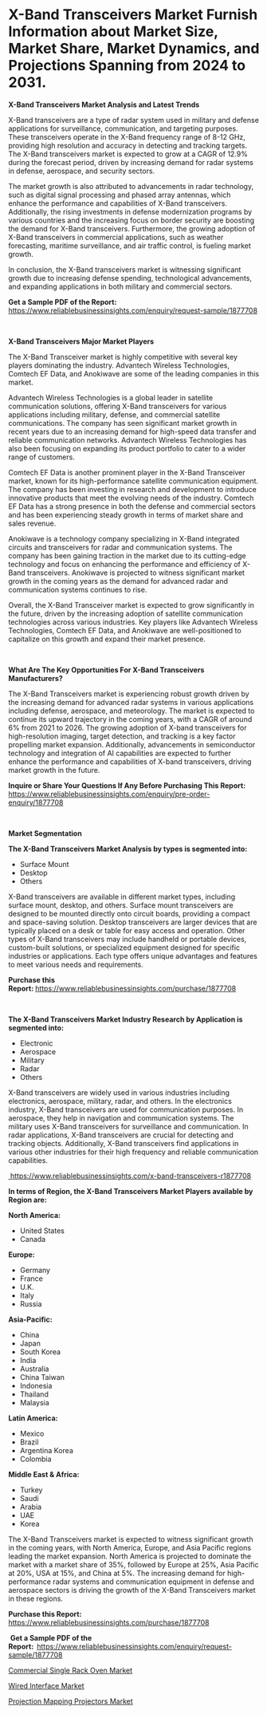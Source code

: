 <p><h1>X-Band Transceivers Market Furnish Information about Market Size, Market Share, Market Dynamics, and Projections Spanning from 2024 to 2031.</h1></p><p><strong>X-Band Transceivers Market Analysis and Latest Trends</strong></p>
<p><p>X-Band transceivers are a type of radar system used in military and defense applications for surveillance, communication, and targeting purposes. These transceivers operate in the X-Band frequency range of 8-12 GHz, providing high resolution and accuracy in detecting and tracking targets. The X-Band transceivers market is expected to grow at a CAGR of 12.9% during the forecast period, driven by increasing demand for radar systems in defense, aerospace, and security sectors.</p><p>The market growth is also attributed to advancements in radar technology, such as digital signal processing and phased array antennas, which enhance the performance and capabilities of X-Band transceivers. Additionally, the rising investments in defense modernization programs by various countries and the increasing focus on border security are boosting the demand for X-Band transceivers. Furthermore, the growing adoption of X-Band transceivers in commercial applications, such as weather forecasting, maritime surveillance, and air traffic control, is fueling market growth.</p><p>In conclusion, the X-Band transceivers market is witnessing significant growth due to increasing defense spending, technological advancements, and expanding applications in both military and commercial sectors.</p></p>
<p><strong>Get a Sample PDF of the Report:&nbsp;</strong> <a href="https://www.reliablebusinessinsights.com/enquiry/request-sample/1877708">https://www.reliablebusinessinsights.com/enquiry/request-sample/1877708</a></p>
<p>&nbsp;</p>
<p><strong>X-Band Transceivers Major Market Players</strong></p>
<p><p>The X-Band Transceiver market is highly competitive with several key players dominating the industry. Advantech Wireless Technologies, Comtech EF Data, and Anokiwave are some of the leading companies in this market.</p><p>Advantech Wireless Technologies is a global leader in satellite communication solutions, offering X-Band transceivers for various applications including military, defense, and commercial satellite communications. The company has seen significant market growth in recent years due to an increasing demand for high-speed data transfer and reliable communication networks. Advantech Wireless Technologies has also been focusing on expanding its product portfolio to cater to a wider range of customers.</p><p>Comtech EF Data is another prominent player in the X-Band Transceiver market, known for its high-performance satellite communication equipment. The company has been investing in research and development to introduce innovative products that meet the evolving needs of the industry. Comtech EF Data has a strong presence in both the defense and commercial sectors and has been experiencing steady growth in terms of market share and sales revenue.</p><p>Anokiwave is a technology company specializing in X-Band integrated circuits and transceivers for radar and communication systems. The company has been gaining traction in the market due to its cutting-edge technology and focus on enhancing the performance and efficiency of X-Band transceivers. Anokiwave is projected to witness significant market growth in the coming years as the demand for advanced radar and communication systems continues to rise.</p><p>Overall, the X-Band Transceiver market is expected to grow significantly in the future, driven by the increasing adoption of satellite communication technologies across various industries. Key players like Advantech Wireless Technologies, Comtech EF Data, and Anokiwave are well-positioned to capitalize on this growth and expand their market presence.</p></p>
<p>&nbsp;</p>
<p><strong>What Are The Key Opportunities For X-Band Transceivers Manufacturers?</strong></p>
<p><p>The X-Band Transceivers market is experiencing robust growth driven by the increasing demand for advanced radar systems in various applications including defense, aerospace, and meteorology. The market is expected to continue its upward trajectory in the coming years, with a CAGR of around 6% from 2021 to 2026. The growing adoption of X-band transceivers for high-resolution imaging, target detection, and tracking is a key factor propelling market expansion. Additionally, advancements in semiconductor technology and integration of AI capabilities are expected to further enhance the performance and capabilities of X-band transceivers, driving market growth in the future.</p></p>
<p><strong>Inquire or Share Your Questions If Any Before Purchasing This Report:</strong> <a href="https://www.reliablebusinessinsights.com/enquiry/pre-order-enquiry/1877708">https://www.reliablebusinessinsights.com/enquiry/pre-order-enquiry/1877708</a></p>
<p>&nbsp;</p>
<p><strong>Market Segmentation</strong></p>
<p><strong>The X-Band Transceivers Market Analysis by types is segmented into:</strong></p>
<p><ul><li>Surface Mount</li><li>Desktop</li><li>Others</li></ul></p>
<p><p>X-Band transceivers are available in different market types, including surface mount, desktop, and others. Surface mount transceivers are designed to be mounted directly onto circuit boards, providing a compact and space-saving solution. Desktop transceivers are larger devices that are typically placed on a desk or table for easy access and operation. Other types of X-Band transceivers may include handheld or portable devices, custom-built solutions, or specialized equipment designed for specific industries or applications. Each type offers unique advantages and features to meet various needs and requirements.</p></p>
<p><strong>Purchase this Report:&nbsp;</strong><a href="https://www.reliablebusinessinsights.com/purchase/1877708">https://www.reliablebusinessinsights.com/purchase/1877708</a></p>
<p>&nbsp;</p>
<p><strong>The X-Band Transceivers Market Industry Research by Application is segmented into:</strong></p>
<p><ul><li>Electronic</li><li>Aerospace</li><li>Military</li><li>Radar</li><li>Others</li></ul></p>
<p><p>X-Band transceivers are widely used in various industries including electronics, aerospace, military, radar, and others. In the electronics industry, X-Band transceivers are used for communication purposes. In aerospace, they help in navigation and communication systems. The military uses X-Band transceivers for surveillance and communication. In radar applications, X-Band transceivers are crucial for detecting and tracking objects. Additionally, X-Band transceivers find applications in various other industries for their high frequency and reliable communication capabilities.</p></p>
<p><a href="https://www.reliablebusinessinsights.com/x-band-transceivers-r1877708">&nbsp;https://www.reliablebusinessinsights.com/x-band-transceivers-r1877708</a></p>
<p><strong>In terms of Region, the X-Band Transceivers Market Players available by Region are:</strong></p>
<p>
    <p> <strong> North America: </strong>
        <ul>
            <li>United States</li>
            <li>Canada</li>
        </ul>
        </p> 
    <p> <strong> Europe: </strong>
        <ul>
            <li>Germany</li>
            <li>France</li>
            <li>U.K.</li>
            <li>Italy</li>
            <li>Russia</li>
        </ul>
        </p> 
    <p> <strong> Asia-Pacific: </strong>
        <ul>
            <li>China</li>
            <li>Japan</li>
            <li>South Korea</li>
            <li>India</li>
            <li>Australia</li>
            <li>China Taiwan</li>
            <li>Indonesia</li>
            <li>Thailand</li>
            <li>Malaysia</li>
        </ul>
        </p> 
    <p> <strong> Latin America: </strong>
        <ul>
            <li>Mexico</li>
            <li>Brazil</li>
            <li>Argentina Korea</li>
            <li>Colombia</li>
        </ul>
        </p> 
    <p> <strong> Middle East & Africa: </strong>
        <ul>
            <li>Turkey</li>
            <li>Saudi</li>
            <li>Arabia</li>
            <li>UAE</li>
            <li>Korea</li>
        </ul>
    </p>
    </p>
<p><p>The X-Band Transceivers market is expected to witness significant growth in the coming years, with North America, Europe, and Asia Pacific regions leading the market expansion. North America is projected to dominate the market with a market share of 35%, followed by Europe at 25%, Asia Pacific at 20%, USA at 15%, and China at 5%. The increasing demand for high-performance radar systems and communication equipment in defense and aerospace sectors is driving the growth of the X-Band Transceivers market in these regions.</p></p>
<p><strong>Purchase this Report: </strong><a href="https://www.reliablebusinessinsights.com/purchase/1877708">https://www.reliablebusinessinsights.com/purchase/1877708</a></p>
<p>&nbsp;<strong>Get a Sample PDF of the Report:&nbsp;&nbsp;</strong><a href="https://www.reliablebusinessinsights.com/enquiry/request-sample/1877708">https://www.reliablebusinessinsights.com/enquiry/request-sample/1877708</a></p>
<p><strong></strong></p>
<p><p><a href="https://view.publitas.com/reportprime-1/insights-into-the-commercial-single-rack-oven-market-market-players-market-size-geographical-regions-and-forecast-2024-2031/">Commercial Single Rack Oven Market</a></p><p><a href="https://github.com/suitykhatun12/Market-Research-Report-List-1/blob/main/wired-interface-market.md">Wired Interface Market</a></p><p><a href="https://github.com/CliffMedina6/Market-Research-Report-List-5/blob/main/projection-mapping-projectors-market.md">Projection Mapping Projectors Market</a></p></p>